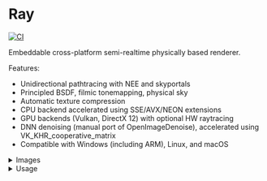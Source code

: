 # Ray
[![CI](https://github.com/sergcpp/Ray/actions/workflows/ci.yml/badge.svg)](https://github.com/sergcpp/Ray/actions/workflows/ci.yml)

Embeddable cross-platform semi-realtime physically based renderer.

Features:

- Unidirectional pathtracing with NEE and skyportals
- Principled BSDF, filmic tonemapping, physical sky
- Automatic texture compression
- CPU backend accelerated using SSE/AVX/NEON extensions
- GPU backends (Vulkan, DirectX 12) with optional HW raytracing
- DNN denoising (manual port of OpenImageDenoise), accelerated using VK_KHR_cooperative_matrix
- Compatible with Windows (including ARM), Linux, and macOS

<details>
  <summary>Images</summary>

  - Rendered with time limit of 15 seconds using: <https://github.com/sergcpp/RayDemo>
  - Links to the original scenes:  \
    https://benedikt-bitterli.me/resources/  \
    https://www.blender.org/download/demo-files/  \
    https://www.intel.com/content/www/us/en/developer/topic-technology/graphics-research/samples.html  \
    https://developer.nvidia.com/orca/amazon-lumberyard-bistro \
    https://wirewheelsclub.com/models/1965-ford-mustang-fastback \
    https://evermotion.org/shop/show_product/scene-1-ai43-archinteriors-for-blender/14564 \
    https://www.blendermarket.com/products/blender-eevee-modern-villa \
    https://www.beeple-crap.com/resources

  <div>
    <div float="left" >
      <img src="images/scene18.jpg" width="53.5%" />
      <img src="images/scene19.jpg" width="35.8%" />
    </div>
    <div float="left" >
      <img src="images/scene11.jpg" width="44.7%" />
      <img src="images/scene12.jpg" width="44.7%" />
    </div>
    <div float="left" >
      <img src="images/scene6.jpg" width="47.0%" />
      <img src="images/scene5.jpg" width="42.4%" />
    </div>
    <div float="left" >
      <img src="images/scene9.jpg" width="44.7%" />
      <img src="images/scene7.jpg" width="44.7%" />
    </div>
    <div float="left" >
      <img src="images/scene10.jpg" width="46.95%" />
      <img src="images/scene8.jpg" width="42.45%" />
    </div>
    <div float="left" >
      <img src="images/scene13.jpg" width="44.7%" />
      <img src="images/scene14.jpg" width="44.7%" />
    </div>
    <div float="left" >
      <img src="images/scene3.jpg" width="26.55%" />
      <img src="images/scene4.jpg" width="62.9%" />
    </div>
    <div float="left" >
      <img src="images/scene16.jpg" width="60.0%" />
      <img src="images/scene1.jpg" width="29.4%" />
    </div>
    <div float="left" >
      <img src="images/scene2.jpg" width="29.9%" />
      <img src="images/scene15.jpg" width="59.5%" />
    </div>
    <div float="left" >
      <img src="images/scene17.jpg" width="89.8%" />
    </div>
  </div>
</details>

<details>
  <summary>Usage</summary>

  ## Installation
The intended use is to add it as a submodule to an existing project:

```console
git submodule add https://github.com/sergcpp/Ray.git
```

Then in CMakeLists.txt file:

```cmake
add_subdirectory(Ray)
```

But also standalone samples can be compiled and run:

### Windows

```console
git clone https://github.com/sergcpp/Ray.git
cd Ray
mkdir build && cd build/
cmake ..
msbuild ALL_BUILD.vcxproj /p:Configuration=Release
```

### Linux/MacOS

```console
git clone https://github.com/sergcpp/Ray.git
cd Ray
mkdir build && cd build/
cmake .. -DCMAKE_BUILD_TYPE=Release && make
```

## Usage

### Image rendering

```c++
#include <Ray/Ray.h>

int main() {
    const int IMG_W = 256, IMG_H = 256;
    const int SAMPLE_COUNT = 64;

    // Initial frame resolution, can be changed later
    Ray::settings_t s;
    s.w = IMG_W;
    s.h = IMG_H;

    // Additional Ray::eRendererType parameter can be passed (Vulkan GPU renderer created by default)
    Ray::RendererBase *renderer = Ray::CreateRenderer(s, &Ray::g_stdout_log);

    // Each renderer has its own storage implementation (RAM, GPU-RAM),
    // so renderer itself should create scene object
    Ray::SceneBase *scene = renderer->CreateScene();

    // Setup environment
    Ray::environment_desc_t env_desc;
    env_desc.env_col[0] = env_desc.env_col[1] = env_desc.env_col[2] = 0.0f;
    scene->SetEnvironment(env_desc);

    // Add diffuse materials
    Ray::shading_node_desc_t mat_desc1;
    mat_desc1.type = Ray::eShadingNode::Diffuse;
    mat_desc1.base_color[0] = 0.5f;
    mat_desc1.base_color[1] = 0.5f;
    mat_desc1.base_color[2] = 0.5f;
    const Ray::MaterialHandle mat1 = scene->AddMaterial(mat_desc1);

    mat_desc1.base_color[0] = 0.5f;
    mat_desc1.base_color[1] = 0.0f;
    mat_desc1.base_color[2] = 0.0f;
    const Ray::MaterialHandle mat2 = scene->AddMaterial(mat_desc1);

    mat_desc1.base_color[0] = 0.0f;
    mat_desc1.base_color[1] = 0.5f;
    mat_desc1.base_color[2] = 0.0f;
    const Ray::MaterialHandle mat3 = scene->AddMaterial(mat_desc1);

    // Add emissive material
    Ray::shading_node_desc_t mat_desc2;
    mat_desc2.type = Ray::eShadingNode::Emissive;
    mat_desc2.strength = 100.0f;
    mat_desc2.base_color[0] = 1.0f;
    mat_desc2.base_color[1] = 1.0f;
    mat_desc2.base_color[2] = 1.0f;
    mat_desc2.multiple_importance = true; // Use NEE for this lightsource
    const Ray::MaterialHandle mat4 = scene->AddMaterial(mat_desc2);

    // Setup test mesh
    // position(3 floats), normal(3 floats), tex_coord(2 floats)
    // clang-format off
    const float attrs[] = { // floor
                            0.0f, 0.0f, -0.5592f,           0.0f, 1.0f, 0.0f,                   1.0f, 1.0f,
                            0.0f, 0.0f, 0.0f,               0.0f, 1.0f, 0.0f,                   1.0f, 0.0f,
                            -0.5528f, 0.0f, 0.0f,           0.0f, 1.0f, 0.0f,                   0.0f, 0.0f,
                            -0.5496f, 0.0f, -0.5592f,       0.0f, 1.0f, 0.0f,                   0.0f, 1.0f,
                            // back wall
                            0.0f, 0.0f, -0.5592f,           0.0f, 0.0f, 1.0f,                   0.0f, 0.0f,
                            -0.5496f, 0.0f, -0.5592f,       0.0f, 0.0f, 1.0f,                   0.0f, 0.0f,
                            -0.556f, 0.5488f, -0.5592f,     0.0f, 0.0f, 1.0f,                   0.0f, 0.0f,
                            0.0f, 0.5488f, -0.5592f,        0.0f, 0.0f, 1.0f,                   0.0f, 0.0f,
                            // ceiling
                            -0.556f, 0.5488f, -0.5592f,     0.0f, -1.0f, 0.0f,                  0.0f, 0.0f,
                            0.0f, 0.5488f, -0.5592f,        0.0f, -1.0f, 0.0f,                  0.0f, 0.0f,
                            0.0f, 0.5488f, 0.0f,            0.0f, -1.0f, 0.0f,                  0.0f, 0.0f,
                            -0.556f, 0.5488f, 0.0f,         0.0f, -1.0f, 0.0f,                  0.0f, 0.0f,
                            // left wall
                            -0.5528f, 0.0f, 0.0f,           1.0f, 0.0f, 0.0f,                   0.0f, 0.0f,
                            -0.5496f, 0.0f, -0.5592f,       1.0f, 0.0f, 0.0f,                   0.0f, 0.0f,
                            -0.556f, 0.5488f, 0.0f,         1.0f, 0.0f, 0.0f,                   0.0f, 0.0f,
                            -0.556f, 0.5488f, -0.5592f,     1.0f, 0.0f, 0.0f,                   0.0f, 0.0f,
                            // right wall
                            0.0f, 0.0f, -0.5592f,           -1.0f, 0.0f, 0.0f,                  0.0f, 0.0f,
                            0.0f, 0.0f, 0.0f,               -1.0f, 0.0f, 0.0f,                  0.0f, 0.0f,
                            0.0f, 0.5488f, -0.5592f,        -1.0f, 0.0f, 0.0f,                  0.0f, 0.0f,
                            0.0f, 0.5488f, 0.0f,            -1.0f, 0.0f, 0.0f,                  0.0f, 0.0f,
                            // light
                            -0.213f, 0.5478f, -0.227f,      0.0f, -1.0f, 0.0f,                  0.0f, 0.0f,
                            -0.343f, 0.5478f, -0.227f,      0.0f, -1.0f, 0.0f,                  0.0f, 0.0f,
                            -0.343f, 0.5478f, -0.332f,      0.0f, -1.0f, 0.0f,                  0.0f, 0.0f,
                            -0.213f, 0.5478f, -0.332f,      0.0f, -1.0f, 0.0f,                  0.0f, 0.0f,
                            // short block
                            -0.240464f, 0.0f, -0.271646f,   0.285951942f, 0.0f, -0.958243966,   0.0f, 0.0f,
                            -0.240464f, 0.165f, -0.271646f, 0.285951942f, 0.0f, -0.958243966,   0.0f, 0.0f,
                            -0.082354f, 0.165f, -0.224464f, 0.285951942f, 0.0f, -0.958243966,   0.0f, 0.0f,
                            -0.082354f, 0.0f, -0.224464f,   0.285951942f, 0.0f, -0.958243966,   0.0f, 0.0f,
                            -0.240464f, 0.0, -0.271646f,    -0.958243966f, 0.0f, -0.285951942f, 0.0f, 0.0f,
                            -0.240464f, 0.165f, -0.271646f, -0.958243966f, 0.0f, -0.285951942f, 0.0f, 0.0f,
                            -0.287646f, 0.165f, -0.113536f, -0.958243966f, 0.0f, -0.285951942f, 0.0f, 0.0f,
                            -0.287646f, 0.0f, -0.113536f,   -0.958243966f, 0.0f, -0.285951942f, 0.0f, 0.0f,
                            -0.082354f, 0.0f, -0.224464f,   0.958243966f, 0.0f, 0.285951942f,   0.0f, 0.0f,
                            -0.082354f, 0.165f, -0.224464f, 0.958243966f, 0.0f, 0.285951942f,   0.0f, 0.0f,
                            -0.129536f, 0.165f, -0.066354f, 0.958243966f, 0.0f, 0.285951942f,   0.0f, 0.0f,
                            -0.129536f, 0.0f, -0.066354f,   0.958243966f, 0.0f, 0.285951942f,   0.0f, 0.0f,
                            -0.287646f, 0.0f, -0.113536f,   -0.285951942f, 0.0f, 0.958243966,   0.0f, 0.0f,
                            -0.287646f, 0.165f, -0.113536f, -0.285951942f, 0.0f, 0.958243966,   0.0f, 0.0f,
                            -0.129536f, 0.165f, -0.066354f, -0.285951942f, 0.0f, 0.958243966,   0.0f, 0.0f,
                            -0.129536f, 0.0f, -0.066354f,   -0.285951942f, 0.0f, 0.958243966,   0.0f, 0.0f,
                            -0.240464f, 0.165f, -0.271646f, 0.0f, 1.0f, 0.0f,                   0.0f, 0.0f,
                            -0.082354f, 0.165f, -0.224464f, 0.0f, 1.0f, 0.0f,                   0.0f, 0.0f,
                            -0.129536f, 0.165f, -0.066354f, 0.0f, 1.0f, 0.0f,                   0.0f, 0.0f,
                            -0.287646f, 0.165f, -0.113536f, 0.0f, 1.0f, 0.0f,                   0.0f, 0.0f,
                            // tall block
                            -0.471239f, 0.0f, -0.405353f,   -0.296278358f, 0.0f, -0.955101609f, 0.0f, 0.0f,
                            -0.471239f, 0.33f, -0.405353f,  -0.296278358f, 0.0f, -0.955101609f, 0.0f, 0.0f,
                            -0.313647f, 0.33f, -0.454239f,  -0.296278358f, 0.0f, -0.955101609f, 0.0f, 0.0f,
                            -0.313647f, 0.0f, -0.454239f,   -0.296278358f, 0.0f, -0.955101609f, 0.0f, 0.0f,
                            -0.264761f, 0.0f, -0.296647f,   0.955101609f, 0.0f, -0.296278358f,  0.0f, 0.0f,
                            -0.264761f, 0.33f, -0.296647f,  0.955101609f, 0.0f, -0.296278358f,  0.0f, 0.0f,
                            -0.313647f, 0.33f, -0.454239f,  0.955101609f, 0.0f, -0.296278358f,  0.0f, 0.0f,
                            -0.313647f, 0.0f, -0.454239f,   0.955101609f, 0.0f, -0.296278358f,  0.0f, 0.0f,
                            -0.471239f, 0.0f, -0.405353f,   -0.955101609f, 0.0f, 0.296278358f,  0.0f, 0.0f,
                            -0.471239f, 0.33f, -0.405353f,  -0.955101609f, 0.0f, 0.296278358f,  0.0f, 0.0f,
                            -0.422353f, 0.33f, -0.247761f,  -0.955101609f, 0.0f, 0.296278358f,  0.0f, 0.0f,
                            -0.422353f, 0.0f, -0.247761f,   -0.955101609f, 0.0f, 0.296278358f,  0.0f, 0.0f,
                            -0.422353f, 0.0f, -0.247761f,   0.296278358f, 0.0f, 0.955101609f,   0.0f, 0.0f,
                            -0.422353f, 0.33f, -0.247761f,  0.296278358f, 0.0f, 0.955101609f,   0.0f, 0.0f,
                            -0.264761f, 0.33f, -0.296647f,  0.296278358f, 0.0f, 0.955101609f,   0.0f, 0.0f,
                            -0.264761f, 0.0f, -0.296647f,   0.296278358f, 0.0f, 0.955101609f,   0.0f, 0.0f,
                            -0.471239f, 0.33f, -0.405353f,  0.0f, 1.0f, 0.0f,                   0.0f, 0.0f,
                            -0.313647f, 0.33f, -0.454239f,  0.0f, 1.0f, 0.0f,                   0.0f, 0.0f,
                            -0.264761f, 0.33f, -0.296647f,  0.0f, 1.0f, 0.0f,                   0.0f, 0.0f,
                            -0.422353f, 0.33f, -0.247761f,  0.0f, 1.0f, 0.0f,                   0.0f, 0.0f};
    const uint32_t indices[] = { 0, 2, 1, 0, 3, 2,
                                4, 6, 5, 4, 7, 6,
                                8, 9, 10, 8, 10, 11,
                                12, 13, 14, 13, 15, 14,
                                16, 17, 18, 18, 17, 19,
                                20, 21, 22, 20, 22, 23,
                                24, 25, 26, 24, 26, 27,
                                28, 30, 29, 28, 31, 30,
                                32, 33, 34, 32, 34, 35,
                                36, 38, 37, 36, 39, 38,
                                40, 42, 41, 40, 43, 42,
                                44, 45, 46, 44, 46, 47,
                                48, 50, 49, 48, 51, 50,
                                52, 54, 53, 52, 55, 54,
                                56, 58, 57, 56, 59, 58,
                                60, 62, 61, 60, 63, 62};
    // clang-format on

    Ray::mesh_desc_t mesh_desc;
    mesh_desc.prim_type = Ray::ePrimType::TriangleList;
    mesh_desc.vtx_positions = {attrs, 0, 8};
    mesh_desc.vtx_normals = {attrs, 3, 8};
    mesh_desc.vtx_uvs = {attrs, 6, 8};
    mesh_desc.vtx_indices = indices;

    // Setup material groups
    const Ray::mat_group_desc_t groups[] = {
        {mat1, 0, 18}, {mat2, 19, 6}, {mat3, 25, 6}, {mat4, Ray::InvalidMaterialHandle, 31, 6}, {mat1, 37, 60}};
    mesh_desc.groups = groups;

    Ray::MeshHandle mesh1 = scene->AddMesh(mesh_desc);

    // Instantiate mesh
    const float xform[] = {1.0f, 0.0f, 0.0f, 0.0f, //
                           0.0f, 1.0f, 0.0f, 0.0f, //
                           0.0f, 0.0f, 1.0f, 0.0f, //
                           0.0f, 0.0f, 0.0f, 1.0f};
    scene->AddMeshInstance(mesh1, xform);

    // Add camera
    const float view_origin[] = {-0.278f, 0.273f, 0.8f};
    const float view_dir[] = {0.0f, 0.0f, -1.0f};

    Ray::camera_desc_t cam_desc;
    cam_desc.type = Ray::eCamType::Persp;
    memcpy(&cam_desc.origin[0], &view_origin[0], 3 * sizeof(float));
    memcpy(&cam_desc.fwd[0], &view_dir[0], 3 * sizeof(float));
    cam_desc.fov = 39.1463f;

    const Ray::CameraHandle cam = scene->AddCamera(cam_desc);
    scene->set_current_cam(cam);

    scene->Finalize();

    // Create region contex for frame, setup to use whole frame
    auto region = Ray::RegionContext{{0, 0, IMG_W, IMG_H}};

    // Render image
    for (int i = 0; i < SAMPLE_COUNT; i++) {
        // Each call performs one iteration, blocks until finished
        renderer->RenderScene(scene, region);
        printf("Renderered %i samples\n", i);
    }
    printf("Done\n");

    // Get rendered image pixels in 32-bit floating point RGBA format
    const Ray::color_data_rgba_t pixels = renderer->get_pixels_ref();

    for (int y = 0; y < IMG_H; y++) {
        for (int x = 0; x < IMG_W; x++) {
            int i = y * pixels.pitch + x;
            const Ray::color_rgba_t &p = pixels.ptr[i];

            float red = p.v[0];
            float green = p.v[1];
            float blue = p.v[2];
            float alpha = p.v[3];

            // ...
            // Save pixels or convert to desired format
            // ...
        }
    }

    delete scene;
    delete renderer;
}
```

![Screenshot](images/img1.jpg)

### Multithreading

With CPU backends it is safe to call RenderScene from different threads for non-overlaping image regions:

```c++
...
    if (Ray::RendererSupportsMultithreading(renderer->type())) {
        // Split image into 4 regions
        Ray::RegionContext regions[] = { Ray::RegionContext{ { 0,       0,       IMG_W/2, IMG_H/2 } },
                                         Ray::RegionContext{ { IMG_W/2, 0,       IMG_W/2, IMG_H/2 } },
                                         Ray::RegionContext{ { 0,       IMG_H/2, IMG_W/2, IMG_H/2 } },
                                         Ray::RegionContext{ { IMG_W/2, IMG_H/2, IMG_W/2, IMG_H/2 } } };

        #pragma omp parallel for
        for (int i = 0; i < 4; i++) {
            for (int j = 0; j < SAMPLE_COUNT; j++) {
                renderer->RenderScene(scene, regions[i]);
            }
        }
    }
...
```

### Denoising

The image can be denoised either with UNet (slower) or NLM filter (faster).

```c++
...
  if (EnableHighQualityDenoising) {
      // Initialize neural denoiser
      Ray::unet_filter_properties_t unet_props;
      renderer->InitUNetFilter(true, unet_props);

      for (int pass = 0; pass < unet_props.pass_count; ++pass) {
          renderer->DenoiseImage(pass, region);
      }
  } else {
      // Run simple NLM filter
      renderer->DenoiseImage(region);
  }
...
```

![Screenshot](images/img2.jpg)

See [samples](samples) folder for more.
</details>


